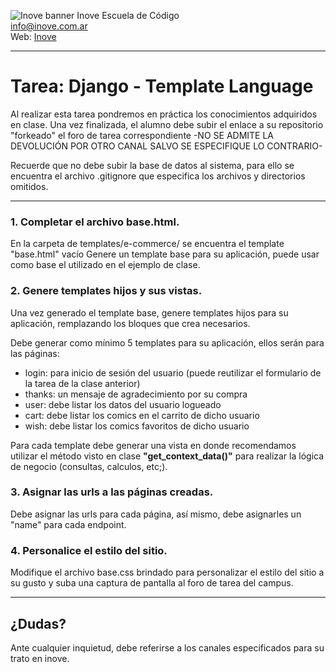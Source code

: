 ![Inove banner](inove.jpg)
Inove Escuela de Código\
info@inove.com.ar\
Web: [Inove](http://inove.com.ar)

---
# Tarea: Django - Template Language

Al realizar esta tarea pondremos en práctica los conocimientos adquiridos en clase.
Una vez finalizada, el alumno debe subir el enlace a su repositorio "forkeado" el foro de tarea correspondiente -NO SE ADMITE LA DEVOLUCIÓN POR OTRO CANAL SALVO SE ESPECIFIQUE LO CONTRARIO- 

Recuerde que no debe subir la base de datos al sistema, para ello se encuentra el archivo .gitignore que especifica los archivos y directorios omitidos.

-------

### 1. Completar el archivo base.html.
En la carpeta de templates/e-commerce/ se encuentra el template "base.html" vacío
Genere un template base para su aplicación, puede usar como base el utilizado en el ejemplo de clase.


### 2. Genere templates hijos y sus vistas.
Una vez generado el template base, genere templates hijos para su aplicación, remplazando los bloques que crea necesarios.

Debe generar como mínimo 5 templates para su aplicación, ellos serán para las páginas:
* login: para inicio de sesión del usuario (puede reutilizar el formulario de la tarea de la clase anterior)
* thanks: un mensaje de agradecimiento por su compra
* user: debe listar los datos del usuario logueado
* cart: debe listar los comics en el carrito de dicho usuario
* wish: debe listar los comics favoritos de dicho usuario

Para cada template debe generar una vista en donde recomendamos utilizar el método visto en clase **"get_context_data()"** para realizar la lógica de negocio (consultas, calculos, etc;).

### 3. Asignar las urls a las páginas creadas.
Debe asignar las urls para cada página, así mismo, debe asignarles un "name" para cada endpoint.

### 4. Personalice el estilo del sitio.
Modifique el archivo base.css brindado para personalizar el estilo del sitio a su gusto y suba una captura de pantalla al foro de tarea del campus.

---

## ¿Dudas?
Ante cualquier inquietud, debe referirse a los canales especificados para su trato en inove.